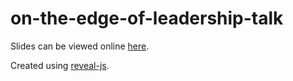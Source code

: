 # on-the-edge-of-leadership-talk

Slides can be viewed online [here](https://mislavcimpersak.github.io/on-the-edge-of-leadership-talk/).

Created using [reveal-js](https://github.com/hakimel/reveal.js/).
